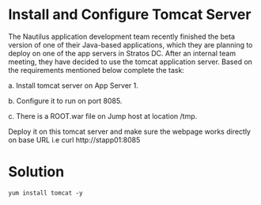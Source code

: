 # Install and Configure Tomcat Server
The Nautilus application development team recently finished the beta version of one of their Java-based applications, which they are planning to deploy on one of the app servers in Stratos DC. After an internal team meeting, they have decided to use the tomcat application server. Based on the requirements mentioned below complete the task:



a. Install tomcat server on App Server 1.

b. Configure it to run on port 8085.

c. There is a ROOT.war file on Jump host at location /tmp.


Deploy it on this tomcat server and make sure the webpage works directly on base URL i.e curl http://stapp01:8085

# Solution
`yum install tomcat -y`
